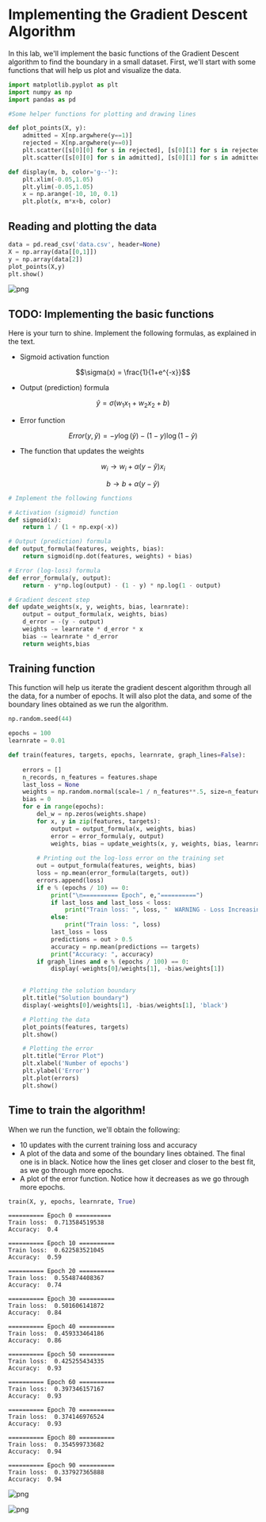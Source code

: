 
# Implementing the Gradient Descent Algorithm

In this lab, we'll implement the basic functions of the Gradient Descent algorithm to find the boundary in a small dataset. First, we'll start with some functions that will help us plot and visualize the data.


```python
import matplotlib.pyplot as plt
import numpy as np
import pandas as pd

#Some helper functions for plotting and drawing lines

def plot_points(X, y):
    admitted = X[np.argwhere(y==1)]
    rejected = X[np.argwhere(y==0)]
    plt.scatter([s[0][0] for s in rejected], [s[0][1] for s in rejected], s = 25, color = 'blue', edgecolor = 'k')
    plt.scatter([s[0][0] for s in admitted], [s[0][1] for s in admitted], s = 25, color = 'red', edgecolor = 'k')

def display(m, b, color='g--'):
    plt.xlim(-0.05,1.05)
    plt.ylim(-0.05,1.05)
    x = np.arange(-10, 10, 0.1)
    plt.plot(x, m*x+b, color)
```

## Reading and plotting the data


```python
data = pd.read_csv('data.csv', header=None)
X = np.array(data[[0,1]])
y = np.array(data[2])
plot_points(X,y)
plt.show()
```


![png](output_3_0.png)


## TODO: Implementing the basic functions
Here is your turn to shine. Implement the following formulas, as explained in the text.
- Sigmoid activation function

$$\sigma(x) = \frac{1}{1+e^{-x}}$$

- Output (prediction) formula

$$\hat{y} = \sigma(w_1 x_1 + w_2 x_2 + b)$$

- Error function

$$Error(y, \hat{y}) = - y \log(\hat{y}) - (1-y) \log(1-\hat{y})$$

- The function that updates the weights

$$ w_i \longrightarrow w_i + \alpha (y - \hat{y}) x_i$$

$$ b \longrightarrow b + \alpha (y - \hat{y})$$


```python
# Implement the following functions

# Activation (sigmoid) function
def sigmoid(x):
    return 1 / (1 + np.exp(-x))

# Output (prediction) formula
def output_formula(features, weights, bias):
    return sigmoid(np.dot(features, weights) + bias)

# Error (log-loss) formula
def error_formula(y, output):
    return - y*np.log(output) - (1 - y) * np.log(1 - output)

# Gradient descent step
def update_weights(x, y, weights, bias, learnrate):
    output = output_formula(x, weights, bias)
    d_error = -(y - output)
    weights -= learnrate * d_error * x
    bias -= learnrate * d_error
    return weights,bias
```

## Training function
This function will help us iterate the gradient descent algorithm through all the data, for a number of epochs. It will also plot the data, and some of the boundary lines obtained as we run the algorithm.


```python
np.random.seed(44)

epochs = 100
learnrate = 0.01

def train(features, targets, epochs, learnrate, graph_lines=False):
    
    errors = []
    n_records, n_features = features.shape
    last_loss = None
    weights = np.random.normal(scale=1 / n_features**.5, size=n_features)
    bias = 0
    for e in range(epochs):
        del_w = np.zeros(weights.shape)
        for x, y in zip(features, targets):
            output = output_formula(x, weights, bias)
            error = error_formula(y, output)
            weights, bias = update_weights(x, y, weights, bias, learnrate)
        
        # Printing out the log-loss error on the training set
        out = output_formula(features, weights, bias)
        loss = np.mean(error_formula(targets, out))
        errors.append(loss)
        if e % (epochs / 10) == 0:
            print("\n========== Epoch", e,"==========")
            if last_loss and last_loss < loss:
                print("Train loss: ", loss, "  WARNING - Loss Increasing")
            else:
                print("Train loss: ", loss)
            last_loss = loss
            predictions = out > 0.5
            accuracy = np.mean(predictions == targets)
            print("Accuracy: ", accuracy)
        if graph_lines and e % (epochs / 100) == 0:
            display(-weights[0]/weights[1], -bias/weights[1])
            

    # Plotting the solution boundary
    plt.title("Solution boundary")
    display(-weights[0]/weights[1], -bias/weights[1], 'black')

    # Plotting the data
    plot_points(features, targets)
    plt.show()

    # Plotting the error
    plt.title("Error Plot")
    plt.xlabel('Number of epochs')
    plt.ylabel('Error')
    plt.plot(errors)
    plt.show()
```

## Time to train the algorithm!
When we run the function, we'll obtain the following:
- 10 updates with the current training loss and accuracy
- A plot of the data and some of the boundary lines obtained. The final one is in black. Notice how the lines get closer and closer to the best fit, as we go through more epochs.
- A plot of the error function. Notice how it decreases as we go through more epochs.


```python
train(X, y, epochs, learnrate, True)
```

    
    ========== Epoch 0 ==========
    Train loss:  0.713584519538
    Accuracy:  0.4
    
    ========== Epoch 10 ==========
    Train loss:  0.622583521045
    Accuracy:  0.59
    
    ========== Epoch 20 ==========
    Train loss:  0.554874408367
    Accuracy:  0.74
    
    ========== Epoch 30 ==========
    Train loss:  0.501606141872
    Accuracy:  0.84
    
    ========== Epoch 40 ==========
    Train loss:  0.459333464186
    Accuracy:  0.86
    
    ========== Epoch 50 ==========
    Train loss:  0.425255434335
    Accuracy:  0.93
    
    ========== Epoch 60 ==========
    Train loss:  0.397346157167
    Accuracy:  0.93
    
    ========== Epoch 70 ==========
    Train loss:  0.374146976524
    Accuracy:  0.93
    
    ========== Epoch 80 ==========
    Train loss:  0.354599733682
    Accuracy:  0.94
    
    ========== Epoch 90 ==========
    Train loss:  0.337927365888
    Accuracy:  0.94



![png](output_9_1.png)



![png](output_9_2.png)

